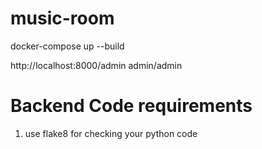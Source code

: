 # music-room

docker-compose up --build

http://localhost:8000/admin admin/admin

# Backend Code requirements

1. use flake8 for checking your python code
